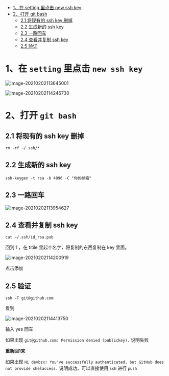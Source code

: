 * [1、在 setting 里点击 new ssh key](#1%E5%9C%A8-setting-%E9%87%8C%E7%82%B9%E5%87%BB-new-ssh-key)
* [2、打开 git bash](#2%E6%89%93%E5%BC%80-git-bash)
  * [2\.1 将现有的 ssh key 删掉](#21-%E5%B0%86%E7%8E%B0%E6%9C%89%E7%9A%84-ssh-key-%E5%88%A0%E6%8E%89)
  * [2\.2 生成新的 ssh key](#22-%E7%94%9F%E6%88%90%E6%96%B0%E7%9A%84-ssh-key)
  * [2\.3 一路回车](#23-%E4%B8%80%E8%B7%AF%E5%9B%9E%E8%BD%A6)
  * [2\.4 查看并复制 ssh key](#24-%E6%9F%A5%E7%9C%8B%E5%B9%B6%E5%A4%8D%E5%88%B6-ssh-key)
  * [2\.5 验证](#25-%E9%AA%8C%E8%AF%81)

# 1、在 `setting` 里点击 `new ssh key`

![image-20210202113645001](https://gitee.com/li_hao_qi/imgbed/raw/master/img/20210202113645.png)

![image-20210202114246730](https://gitee.com/li_hao_qi/imgbed/raw/master/img/20210202114246.png)

# 2、打开 `git bash`

## 2.1 将现有的 ssh key 删掉

```shell
rm -rf ~/.ssh/*
```

## 2.2 生成新的 ssh key

```shell
ssh-keygen -t rsa -b 4096 -C "你的邮箱"
```

## 2.3 一路回车

![image-20210202113954627](https://gitee.com/li_hao_qi/imgbed/raw/master/img/20210202113954.png)

## 2.4 查看并复制 ssh key

```shell
cat ~/.ssh/id_rsa.pub
```

回到 1 ，在 titile 里起个名字，将复制的东西复制在 key 里面。

![image-20210202114200919](https://gitee.com/li_hao_qi/imgbed/raw/master/img/20210202114200.png)

点击添加

## 2.5 验证

```shell
ssh -T git@github.com
```

看到

![image-20210202114413750](https://gitee.com/li_hao_qi/imgbed/raw/master/img/20210202114413.png)

输入 yes 回车

如果出现 `git@github.com: Permission denied (publickey).` 说明失败

**重新回1来**

如果出现 `Hi devbzx! You've successfully authenticated, but GitHub does not provide shelaccess.` 说明成功，可以直接使用 `ssh` 进行 `push`